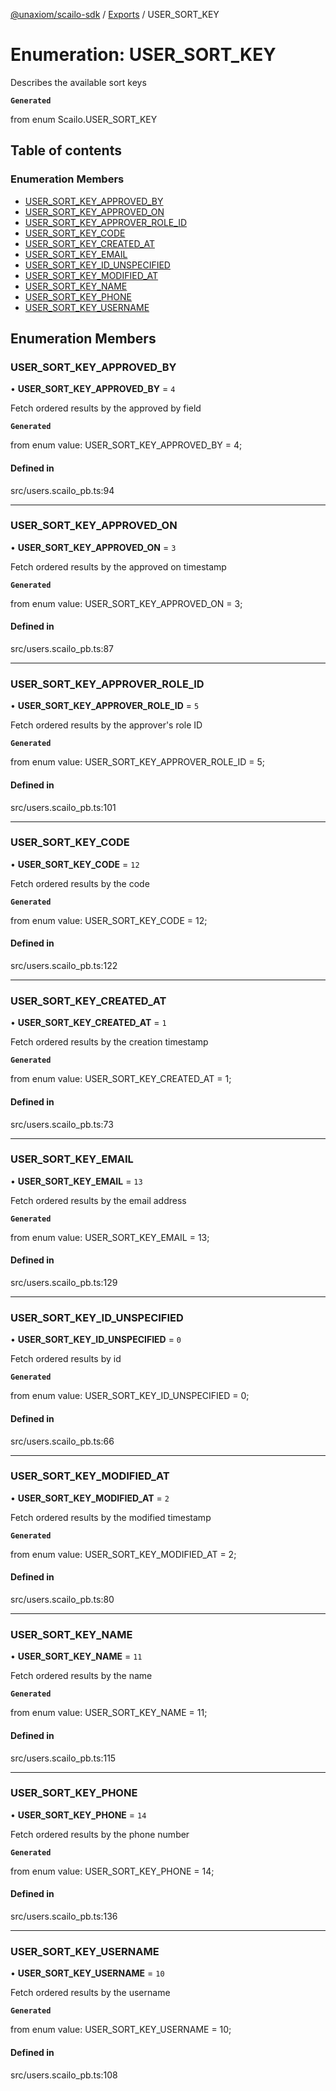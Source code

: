 [@unaxiom/scailo-sdk](../README.md) / [Exports](../modules.md) / USER\_SORT\_KEY

# Enumeration: USER\_SORT\_KEY

Describes the available sort keys

**`Generated`**

from enum Scailo.USER_SORT_KEY

## Table of contents

### Enumeration Members

- [USER\_SORT\_KEY\_APPROVED\_BY](USER_SORT_KEY.md#user_sort_key_approved_by)
- [USER\_SORT\_KEY\_APPROVED\_ON](USER_SORT_KEY.md#user_sort_key_approved_on)
- [USER\_SORT\_KEY\_APPROVER\_ROLE\_ID](USER_SORT_KEY.md#user_sort_key_approver_role_id)
- [USER\_SORT\_KEY\_CODE](USER_SORT_KEY.md#user_sort_key_code)
- [USER\_SORT\_KEY\_CREATED\_AT](USER_SORT_KEY.md#user_sort_key_created_at)
- [USER\_SORT\_KEY\_EMAIL](USER_SORT_KEY.md#user_sort_key_email)
- [USER\_SORT\_KEY\_ID\_UNSPECIFIED](USER_SORT_KEY.md#user_sort_key_id_unspecified)
- [USER\_SORT\_KEY\_MODIFIED\_AT](USER_SORT_KEY.md#user_sort_key_modified_at)
- [USER\_SORT\_KEY\_NAME](USER_SORT_KEY.md#user_sort_key_name)
- [USER\_SORT\_KEY\_PHONE](USER_SORT_KEY.md#user_sort_key_phone)
- [USER\_SORT\_KEY\_USERNAME](USER_SORT_KEY.md#user_sort_key_username)

## Enumeration Members

### USER\_SORT\_KEY\_APPROVED\_BY

• **USER\_SORT\_KEY\_APPROVED\_BY** = ``4``

Fetch ordered results by the approved by field

**`Generated`**

from enum value: USER_SORT_KEY_APPROVED_BY = 4;

#### Defined in

src/users.scailo_pb.ts:94

___

### USER\_SORT\_KEY\_APPROVED\_ON

• **USER\_SORT\_KEY\_APPROVED\_ON** = ``3``

Fetch ordered results by the approved on timestamp

**`Generated`**

from enum value: USER_SORT_KEY_APPROVED_ON = 3;

#### Defined in

src/users.scailo_pb.ts:87

___

### USER\_SORT\_KEY\_APPROVER\_ROLE\_ID

• **USER\_SORT\_KEY\_APPROVER\_ROLE\_ID** = ``5``

Fetch ordered results by the approver's role ID

**`Generated`**

from enum value: USER_SORT_KEY_APPROVER_ROLE_ID = 5;

#### Defined in

src/users.scailo_pb.ts:101

___

### USER\_SORT\_KEY\_CODE

• **USER\_SORT\_KEY\_CODE** = ``12``

Fetch ordered results by the code

**`Generated`**

from enum value: USER_SORT_KEY_CODE = 12;

#### Defined in

src/users.scailo_pb.ts:122

___

### USER\_SORT\_KEY\_CREATED\_AT

• **USER\_SORT\_KEY\_CREATED\_AT** = ``1``

Fetch ordered results by the creation timestamp

**`Generated`**

from enum value: USER_SORT_KEY_CREATED_AT = 1;

#### Defined in

src/users.scailo_pb.ts:73

___

### USER\_SORT\_KEY\_EMAIL

• **USER\_SORT\_KEY\_EMAIL** = ``13``

Fetch ordered results by the email address

**`Generated`**

from enum value: USER_SORT_KEY_EMAIL = 13;

#### Defined in

src/users.scailo_pb.ts:129

___

### USER\_SORT\_KEY\_ID\_UNSPECIFIED

• **USER\_SORT\_KEY\_ID\_UNSPECIFIED** = ``0``

Fetch ordered results by id

**`Generated`**

from enum value: USER_SORT_KEY_ID_UNSPECIFIED = 0;

#### Defined in

src/users.scailo_pb.ts:66

___

### USER\_SORT\_KEY\_MODIFIED\_AT

• **USER\_SORT\_KEY\_MODIFIED\_AT** = ``2``

Fetch ordered results by the modified timestamp

**`Generated`**

from enum value: USER_SORT_KEY_MODIFIED_AT = 2;

#### Defined in

src/users.scailo_pb.ts:80

___

### USER\_SORT\_KEY\_NAME

• **USER\_SORT\_KEY\_NAME** = ``11``

Fetch ordered results by the name

**`Generated`**

from enum value: USER_SORT_KEY_NAME = 11;

#### Defined in

src/users.scailo_pb.ts:115

___

### USER\_SORT\_KEY\_PHONE

• **USER\_SORT\_KEY\_PHONE** = ``14``

Fetch ordered results by the phone number

**`Generated`**

from enum value: USER_SORT_KEY_PHONE = 14;

#### Defined in

src/users.scailo_pb.ts:136

___

### USER\_SORT\_KEY\_USERNAME

• **USER\_SORT\_KEY\_USERNAME** = ``10``

Fetch ordered results by the username

**`Generated`**

from enum value: USER_SORT_KEY_USERNAME = 10;

#### Defined in

src/users.scailo_pb.ts:108
